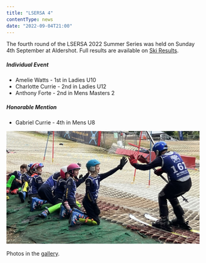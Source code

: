 ```yaml
---
title: "LSERSA 4"
contentType: news
date: "2022-09-04T21:00"
---
```


The fourth round of the LSERSA 2022 Summer Series was held on Sunday 4th September at Aldershot.
Full results are available on [Ski Results](https://skiresults.co.uk/events/1183).

##### Individual Event
* Amelie Watts - 1st in Ladies U10
* Charlotte Currie - 2nd in Ladies U12
* Anthony Forte - 2nd in Mens Masters 2

##### Honorable Mention
* Gabriel Currie - 4th in Mens U8

![Anthony high-fiving!](high_five.jpg)

Photos in the [gallery](/gallery/2022/220904_lsersa_4).
